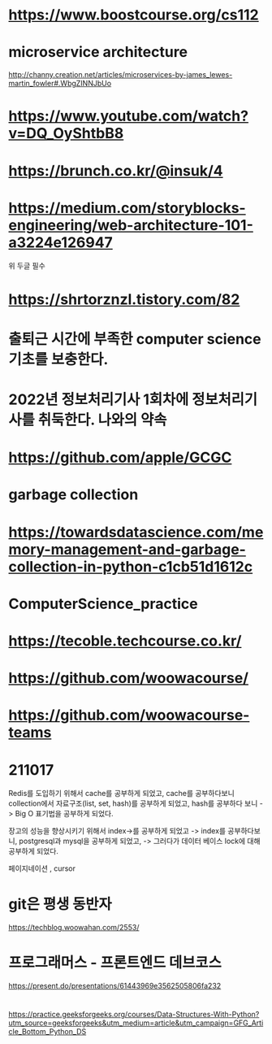 # https://www.boostcourse.org/cs112

# microservice architecture
http://channy.creation.net/articles/microservices-by-james_lewes-martin_fowler#.WbgZINNJbUo

# https://www.youtube.com/watch?v=DQ_OyShtbB8
# https://brunch.co.kr/@insuk/4
# https://medium.com/storyblocks-engineering/web-architecture-101-a3224e126947

 위 두글 필수
 # https://shrtorznzl.tistory.com/82
 
 
 # 출퇴근 시간에 부족한 computer science 기초를 보충한다.
 # 2022년 정보처리기사 1회차에 정보처리기사를 취둑한다. 나와의 약속
 # https://github.com/apple/GCGC
 # garbage collection
 # https://towardsdatascience.com/memory-management-and-garbage-collection-in-python-c1cb51d1612c
 


# 







# ComputerScience_practice
# https://tecoble.techcourse.co.kr/
# https://github.com/woowacourse/
# https://github.com/woowacourse-teams

# 211017
Redis를 도입하기 위해서 cache를 공부하게 되었고, cache를 공부하다보니 collection에서 자료구조(list, set, hash)를 공부하게 되었고, hash를 공부하다 보니 -> Big O 표기법을 공부하게 되었다.


장고의 성능을 향상시키기 위해서 index->를 공부하게 되었고 -> index를 공부하다보니, postgresql과 mysql을 공부하게 되었고, -> 그러다가 데이터 베이스 lock에 대해 공부하게 되었다.


페이지네이션 , cursor


# git은 평생 동반자

https://techblog.woowahan.com/2553/


# 프로그래머스 - 프론트엔드 데브코스
https://present.do/presentations/61443969e3562505806fa232


#
https://practice.geeksforgeeks.org/courses/Data-Structures-With-Python?utm_source=geeksforgeeks&utm_medium=article&utm_campaign=GFG_Article_Bottom_Python_DS

